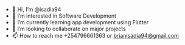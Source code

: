 - 👋 Hi, I’m @isadia94
- 👀 I’m interested in Software Development
- 🌱 I’m currently learning app development using Flutter
- 💞️ I’m looking to collaborate on major projects
- 📫 How to reach me +254796661363 or brianisadia94@gmail.com

<!---
isadia94/isadia94 is a ✨ special ✨ repository because its `README.md` (this file) appears on your GitHub profile.
You can click the Preview link to take a look at your changes.
--->
